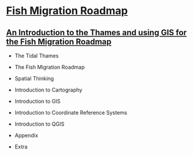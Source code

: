 # [Fish Migration Roadmap](https://fishroadmap.london/)

## [An Introduction to the Thames and using GIS for the Fish Migration Roadmap](https://bookdown.org/tep/gisbooklet/)

- The Tidal Thames

- The Fish Migration Roadmap

- Spatial Thinking

- Introduction to Cartography

- Introduction to GIS

- Introduction to Coordinate Reference Systems

- Introduction to QGIS

- Appendix

- Extra
